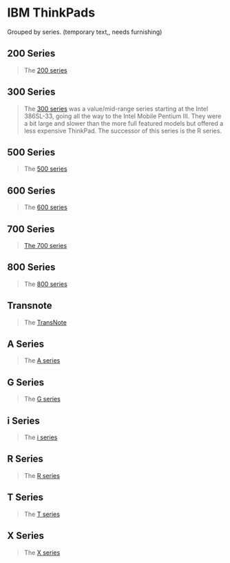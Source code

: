 <!-- TITLE: IBM -->
<!-- SUBTITLE: An index of IBM manufactured ThinkPads -->

# IBM ThinkPads
Grouped by series. (temporary text,, needs furnishing)

## 200 Series
> The [200 series](../thinkpads/ibm/200-series) 
## 300 Series
> The [300 series](../thinkpads/ibm/300-series)  was a value/mid-range series starting at the Intel 386SL-33, going all the way to the Intel Mobile Pentium III. They were a bit large and slower than the more full featured models but offered a less expensive ThinkPad. The successor of this series is the R series.
## 500 Series
> The [500 series](../thinkpads/ibm/500-series)
## 600 Series
> The [600 series](../thinkpads/ibm/600-series)
## 700 Series
> [The 700 series](../thinkpads/ibm/700-series)
## 800 Series
> The [800 series](../thinkpads/ibm/800-series)
## Transnote
> The [TransNote](../thinkpads/ibm/trans-note)
## A Series
> The [A series](../thinkpads/ibm/a-series)
## G Series
> The [G series](../thinkpads/ibm/g-series)
## i Series
> The [i series](../thinkpads/ibm/i-series)
## R Series
> The [R series](../thinkpads/ibm/r-series)
## T Series
> The [T series](../thinkpads/ibm/t-series)
## X Series
> The [X series](../thinkpads/ibm/x-series)
 